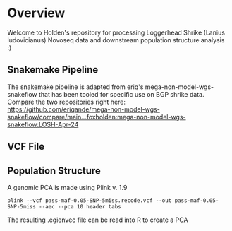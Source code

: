 # Overview
Welcome to Holden's repository for processing Loggerhead Shrike (Lanius ludovicianus) Novoseq data and downstream population structure analysis :)

## Snakemake Pipeline
The snakemake pipeline is adapted from eriq's mega-non-model-wgs-snakeflow that has been tooled for specific use on BGP shrike data. Compare the two repositories right here: https://github.com/eriqande/mega-non-model-wgs-snakeflow/compare/main...foxholden:mega-non-model-wgs-snakeflow:LOSH-Apr-24

## VCF File

## Population Structure
A genomic PCA is made using Plink v. 1.9
```
plink --vcf pass-maf-0.05-SNP-5miss.recode.vcf --out pass-maf-0.05-SNP-5miss --aec --pca 10 header tabs
```
The resulting .egienvec file can be read into R to create a PCA

